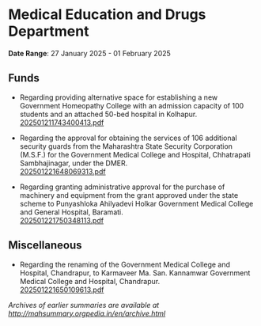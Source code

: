 # Medical Education and Drugs Department

**Date Range**: 27 January 2025 - 01 February 2025


## Funds
- Regarding providing alternative space for establishing a new Government Homeopathy College with an admission capacity of 100 students and an attached 50-bed hospital in Kolhapur.\
  [202501211743400413.pdf](https://gr.maharashtra.gov.in/Site/Upload/Government%20Resolutions/English/202501211743400413.pdf)

- Regarding the approval for obtaining the services of 106 additional security guards from the Maharashtra State Security Corporation (M.S.F.) for the Government Medical College and Hospital, Chhatrapati Sambhajinagar, under the DMER.\
  [202501221648069313.pdf](https://gr.maharashtra.gov.in/Site/Upload/Government%20Resolutions/English/202501221648069313.pdf)

- Regarding granting administrative approval for the purchase of machinery and equipment from the grant approved under the state scheme to Punyashloka Ahilyadevi Holkar Government Medical College and General Hospital, Baramati.\
  [202501221750348113.pdf](https://gr.maharashtra.gov.in/Site/Upload/Government%20Resolutions/English/202501221750348113.pdf)

## Miscellaneous
- Regarding the renaming of the Government Medical College and Hospital, Chandrapur, to Karmaveer Ma. San. Kannamwar Government Medical College and Hospital, Chandrapur.\
  [202501221650109613.pdf](https://gr.maharashtra.gov.in/Site/Upload/Government%20Resolutions/English/202501221650109613.pdf)


*Archives of earlier summaries are available at http://mahsummary.orgpedia.in/en/archive.html*